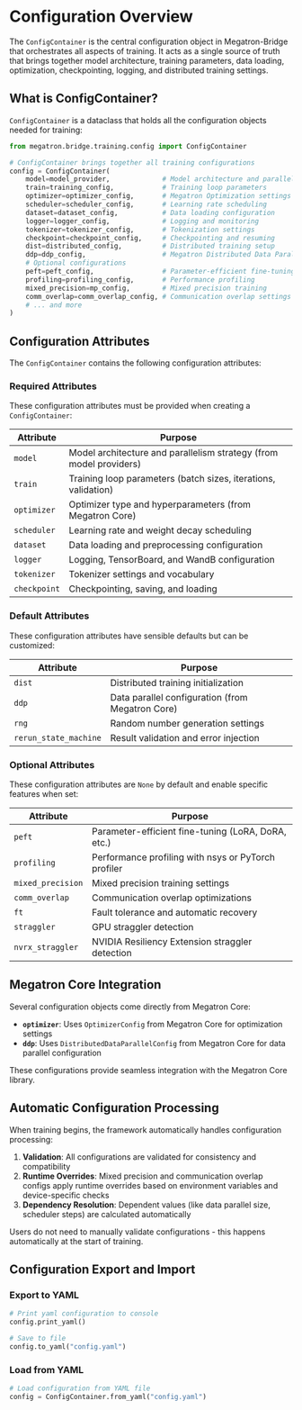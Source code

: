 # Configuration Overview

The `ConfigContainer` is the central configuration object in Megatron-Bridge that orchestrates all aspects of training. It acts as a single source of truth that brings together model architecture, training parameters, data loading, optimization, checkpointing, logging, and distributed training settings.

## What is ConfigContainer?

`ConfigContainer` is a dataclass that holds all the configuration objects needed for training:

```python
from megatron.bridge.training.config import ConfigContainer

# ConfigContainer brings together all training configurations
config = ConfigContainer(
    model=model_provider,             # Model architecture and parallelism
    train=training_config,            # Training loop parameters  
    optimizer=optimizer_config,       # Megatron Optimization settings
    scheduler=scheduler_config,       # Learning rate scheduling
    dataset=dataset_config,           # Data loading configuration
    logger=logger_config,             # Logging and monitoring
    tokenizer=tokenizer_config,       # Tokenization settings
    checkpoint=checkpoint_config,     # Checkpointing and resuming
    dist=distributed_config,          # Distributed training setup
    ddp=ddp_config,                   # Megatron Distributed Data Parallel settings
    # Optional configurations
    peft=peft_config,                 # Parameter-efficient fine-tuning
    profiling=profiling_config,       # Performance profiling
    mixed_precision=mp_config,        # Mixed precision training
    comm_overlap=comm_overlap_config, # Communication overlap settings
    # ... and more
)
```

## Configuration Attributes

The `ConfigContainer` contains the following configuration attributes:

### Required Attributes

These configuration attributes must be provided when creating a `ConfigContainer`:

| Attribute | Purpose |
|-----------|---------|
| `model` | Model architecture and parallelism strategy (from model providers) |
| `train` | Training loop parameters (batch sizes, iterations, validation) |
| `optimizer` | Optimizer type and hyperparameters (from Megatron Core) |
| `scheduler` | Learning rate and weight decay scheduling |
| `dataset` | Data loading and preprocessing configuration |
| `logger` | Logging, TensorBoard, and WandB configuration |
| `tokenizer` | Tokenizer settings and vocabulary |
| `checkpoint` | Checkpointing, saving, and loading |

### Default Attributes

These configuration attributes have sensible defaults but can be customized:

| Attribute | Purpose |
|-----------|---------|
| `dist` | Distributed training initialization |
| `ddp` | Data parallel configuration (from Megatron Core) |
| `rng` | Random number generation settings |
| `rerun_state_machine` | Result validation and error injection |

### Optional Attributes

These configuration attributes are `None` by default and enable specific features when set:

| Attribute | Purpose |
|-----------|---------|
| `peft` | Parameter-efficient fine-tuning (LoRA, DoRA, etc.) |
| `profiling` | Performance profiling with nsys or PyTorch profiler |
| `mixed_precision` | Mixed precision training settings |
| `comm_overlap` | Communication overlap optimizations |
| `ft` | Fault tolerance and automatic recovery |
| `straggler` | GPU straggler detection |
| `nvrx_straggler` | NVIDIA Resiliency Extension straggler detection |

## Megatron Core Integration

Several configuration objects come directly from Megatron Core:

- **`optimizer`**: Uses `OptimizerConfig` from Megatron Core for optimization settings
- **`ddp`**: Uses `DistributedDataParallelConfig` from Megatron Core for data parallel configuration

These configurations provide seamless integration with the Megatron Core library.

## Automatic Configuration Processing

When training begins, the framework automatically handles configuration processing:

1. **Validation**: All configurations are validated for consistency and compatibility
2. **Runtime Overrides**: Mixed precision and communication overlap configs apply runtime overrides based on environment variables and device-specific checks
3. **Dependency Resolution**: Dependent values (like data parallel size, scheduler steps) are calculated automatically

Users do not need to manually validate configurations - this happens automatically at the start of training.

## Configuration Export and Import

### Export to YAML
```python
# Print yaml configuration to console
config.print_yaml()

# Save to file
config.to_yaml("config.yaml")
```

### Load from YAML
```python
# Load configuration from YAML file
config = ConfigContainer.from_yaml("config.yaml")
```